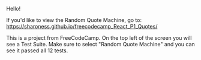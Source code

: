 Hello!

If you'd like to view the Random Quote Machine, go to: https://sharoness.github.io/freecodecamp_React_P1_Quotes/

This is a project from FreeCodeCamp. On the top left of the screen you will see a Test Suite. Make sure to select "Random Quote Machine" and you can see it passed all 12 tests.
